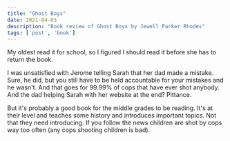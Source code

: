 ```yaml
---
title: "Ghost Boys"
date: 2021-04-03
description: "Book review of Ghost Boys by Jewell Parker Rhodes"
tags: ['post', 'book']
---
```

My oldest read it for school, so I figured I should read it before she has to return the book.

I was unsatisfied with Jerome telling Sarah that her dad made a mistake. Sure, he did, but you still 
have to be held accountable for your mistakes and he wasn't. And that goes for 99.99% of cops that have
ever shot anybody. And the dad helping Sarah with her website at the end? Pittance.

But it's probably a good book for the middle grades to be reading. It's at their level and teaches
some history and introduces important topics. Not that they need introducing. If you follow the news
children are shot by cops way too often (any cops shooting children is bad).
